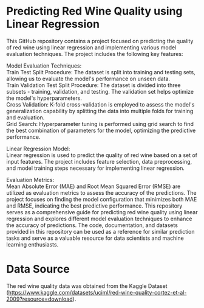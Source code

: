 # Predicting Red Wine Quality using Linear Regression
This GitHub repository contains a project focused on predicting the quality of red wine using linear regression and implementing various model evaluation techniques. The project includes the following key features:

Model Evaluation Techniques:<br>
Train Test Split Procedure: The dataset is split into training and testing sets, allowing us to evaluate the model's performance on unseen data.<br>
Train Validation Test Split Procedure: The dataset is divided into three subsets - training, validation, and testing. The validation set helps optimize the model's hyperparameters.<br>
Cross Validation: K-fold cross-validation is employed to assess the model's generalization capability by splitting the data into multiple folds for training and evaluation.<br>
Grid Search: Hyperparameter tuning is performed using grid search to find the best combination of parameters for the model, optimizing the predictive performance.<br>

Linear Regression Model:<br>
Linear regression is used to predict the quality of red wine based on a set of input features.
The project includes feature selection, data preprocessing, and model training steps necessary for implementing linear regression.<br>

Evaluation Metrics:<br>
Mean Absolute Error (MAE) and Root Mean Squared Error (RMSE) are utilized as evaluation metrics to assess the accuracy of the predictions.
The project focuses on finding the model configuration that minimizes both MAE and RMSE, indicating the best predictive performance.
This repository serves as a comprehensive guide for predicting red wine quality using linear regression and explores different model evaluation techniques to enhance the accuracy of predictions. The code, documentation, and datasets provided in this repository can be used as a reference for similar prediction tasks and serve as a valuable resource for data scientists and machine learning enthusiasts.

# Data Source
The red wine quality data was obtained from the Kaggle Dataset (https://www.kaggle.com/datasets/uciml/red-wine-quality-cortez-et-al-2009?resource=download).
